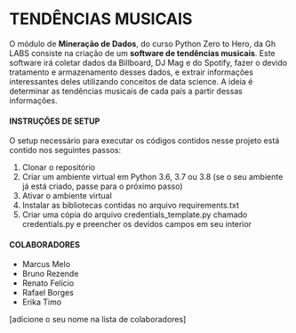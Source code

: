 # TENDÊNCIAS MUSICAIS

O módulo de **Mineração de Dados**, do curso Python Zero to Hero, da Gh LABS consiste na criação de um **software de tendências musicais**. Este software irá coletar dados da Billboard, DJ Mag e do Spotify, fazer o devido tratamento e armazenamento desses dados, e extrair informações interessantes deles utilizando conceitos de data science. A ideia é determinar as tendências musicais de cada país a partir dessas informações.


#### INSTRUÇÕES DE SETUP
O setup necessário para executar os códigos contidos nesse projeto está contido nos seguintes passos:
1. Clonar o repositório
2. Criar um ambiente virtual em Python 3.6, 3.7 ou 3.8 (se o seu ambiente já está criado, passe para o próximo passo)
3. Ativar o ambiente virtual
4. Instalar as bibliotecas contidas no arquivo requirements.txt
5. Criar uma cópia do arquivo credentials_template.py chamado credentials.py e preencher os devidos campos em seu interior


#### COLABORADORES
- Marcus Melo
- Bruno Rezende
- Renato Felício
- Rafael Borges
- Erika Timo

 [adicione o seu nome na lista de colaboradores]
